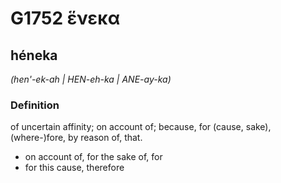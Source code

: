 # G1752 ἕνεκα

## héneka

_(hen'-ek-ah | HEN-eh-ka | ANE-ay-ka)_

### Definition

of uncertain affinity; on account of; because, for (cause, sake), (where-)fore, by reason of, that.

- on account of, for the sake of, for
- for this cause, therefore

